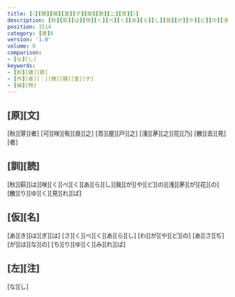 ```yaml
---
title: [（][穂][積][皇][子][御][歌][二][首][）]
description: [秋][萩][は][咲][く][べ][く][あ][ら][し][我][が][や][ど][の][浅][茅][が][花][の][散][り][ゆ][く][見][れ][ば]
position: 1514
category: [巻]8
version: '1.0'
volume: 8
comparison:
- [な][し]
keywords:
- [秋][雑][歌]
- [作][者][：][穂][積][皇][子]
- [植][物]
---
```


## [原][文]

[秋][芽][者] [可][咲][有][良][之] [吾][屋][戸][之] [淺][茅][之][花][乃] [散][去][見][者]

## [訓][読]

[秋][萩][は][咲][く][べ][く][あ][ら][し][我][が][や][ど][の][浅][茅][が][花][の][散][り][ゆ][く][見][れ][ば]

## [仮][名]

[あ][き][は][ぎ][は] [さ][く][べ][く][あ][ら][し] [わ][が][や][ど][の] [あ][さ][ぢ][が][は][な][の] [ち][り][ゆ][く][み][れ][ば]

## [左][注]

[な][し]
